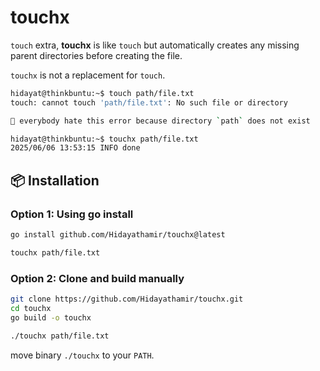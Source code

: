 # touchx
`touch` extra, **touchx** is like `touch` but automatically creates any missing parent directories before creating the file.

`touchx` is not a replacement for `touch`.

```bash
hidayat@thinkbuntu:~$ touch path/file.txt
touch: cannot touch 'path/file.txt': No such file or directory

🤮 everybody hate this error because directory `path` does not exist

hidayat@thinkbuntu:~$ touchx path/file.txt 
2025/06/06 13:53:15 INFO done
```

## 📦 Installation

### Option 1: Using go install

```bash
go install github.com/Hidayathamir/touchx@latest
```

```bash
touchx path/file.txt
```

### Option 2: Clone and build manually

```bash
git clone https://github.com/Hidayathamir/touchx.git
cd touchx
go build -o touchx
```

```bash
./touchx path/file.txt
```

move binary `./touchx` to your `PATH`.
